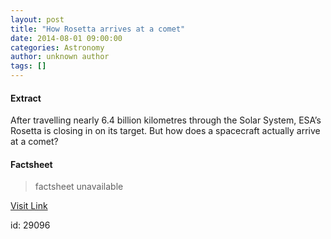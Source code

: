 ```yaml
---
layout: post
title: "How Rosetta arrives at a comet"
date: 2014-08-01 09:00:00
categories: Astronomy
author: unknown author
tags: []
---
```



#### Extract
>
								
		
After travelling nearly 6.4 billion kilometres through the Solar System, ESA’s Rosetta is closing in on its target. But how does a spacecraft actually arrive at a comet?&nbsp;

	

#### Factsheet
>factsheet unavailable

[Visit Link](http://www.esa.int/Our_Activities/Operations/How_Rosetta_arrives_at_a_comet)

id:   29096
